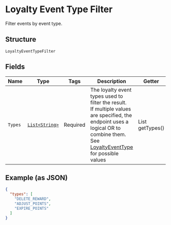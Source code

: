 
# Loyalty Event Type Filter

Filter events by event type.

## Structure

`LoyaltyEventTypeFilter`

## Fields

| Name | Type | Tags | Description | Getter |
|  --- | --- | --- | --- | --- |
| `Types` | [`List<String>`](../../doc/models/loyalty-event-type.md) | Required | The loyalty event types used to filter the result.<br>If multiple values are specified, the endpoint uses a<br>logical OR to combine them.<br>See [LoyaltyEventType](../../#type-loyaltyeventtype) for possible values | List<String> getTypes() |

## Example (as JSON)

```json
{
  "types": [
    "DELETE_REWARD",
    "ADJUST_POINTS",
    "EXPIRE_POINTS"
  ]
}
```

